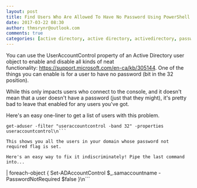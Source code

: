```yaml
---
layout: post
title: Find Users Who Are Allowed To Have No Password Using PowerShell
date: 2017-03-22 08:30
author: thmsrynr@outlook.com
comments: true
categories: [active directory, active directory, activedirectory, password not required, passwords, PowerShell, powershell, user account control, useraccountcontrol]
---
```

You can use the UserAccountControl property of an Active Directory user object to enable and disable all kinds of neat functionality: <a href="https://support.microsoft.com/en-ca/kb/305144" target="_blank">https://support.microsoft.com/en-ca/kb/305144</a>. One of the things you can enable is for a user to have no password (bit in the 32 position).

While this only impacts users who connect to the console, and it doesn't mean that a user doesn't have a password (just that they might), it's pretty bad to leave that enabled for any users you've got.

Here's an easy one-liner to get a list of users with this problem.

<!--more-->

```
get-aduser -filter "useraccountcontrol -band 32" -properties useraccountcontrol\n```

This shows you all the users in your domain whose password not required flag is set.

Here's an easy way to fix it indiscriminately! Pipe the last command into...

```
 | foreach-object { Set-ADAccountControl $_.samaccountname -PasswordNotRequired $false }\n```

&nbsp;

